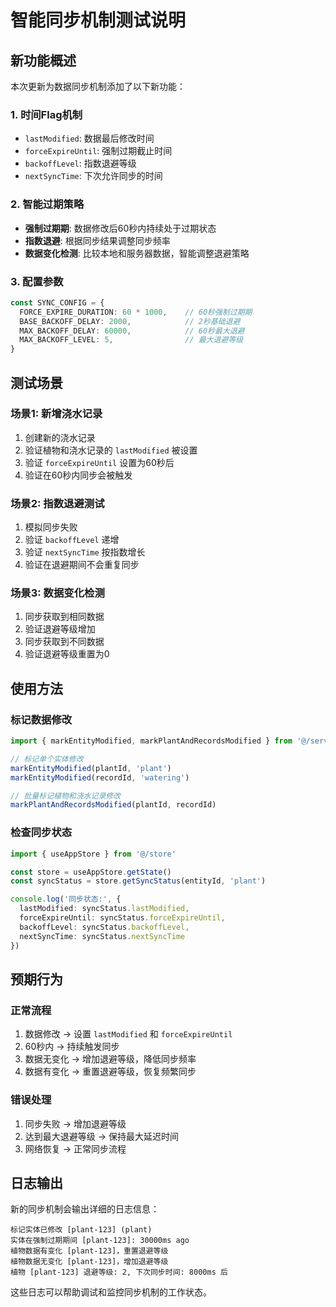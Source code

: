 # 智能同步机制测试说明

## 新功能概述

本次更新为数据同步机制添加了以下新功能：

### 1. 时间Flag机制
- `lastModified`: 数据最后修改时间
- `forceExpireUntil`: 强制过期截止时间
- `backoffLevel`: 指数退避等级
- `nextSyncTime`: 下次允许同步的时间

### 2. 智能过期策略
- **强制过期期**: 数据修改后60秒内持续处于过期状态
- **指数退避**: 根据同步结果调整同步频率
- **数据变化检测**: 比较本地和服务器数据，智能调整退避策略

### 3. 配置参数
```typescript
const SYNC_CONFIG = {
  FORCE_EXPIRE_DURATION: 60 * 1000,    // 60秒强制过期期
  BASE_BACKOFF_DELAY: 2000,            // 2秒基础退避
  MAX_BACKOFF_DELAY: 60000,            // 60秒最大退避
  MAX_BACKOFF_LEVEL: 5,                // 最大退避等级
}
```

## 测试场景

### 场景1: 新增浇水记录
1. 创建新的浇水记录
2. 验证植物和浇水记录的 `lastModified` 被设置
3. 验证 `forceExpireUntil` 设置为60秒后
4. 验证在60秒内同步会被触发

### 场景2: 指数退避测试
1. 模拟同步失败
2. 验证 `backoffLevel` 递增
3. 验证 `nextSyncTime` 按指数增长
4. 验证在退避期间不会重复同步

### 场景3: 数据变化检测
1. 同步获取到相同数据
2. 验证退避等级增加
3. 同步获取到不同数据
4. 验证退避等级重置为0

## 使用方法

### 标记数据修改
```typescript
import { markEntityModified, markPlantAndRecordsModified } from '@/services/syncService'

// 标记单个实体修改
markEntityModified(plantId, 'plant')
markEntityModified(recordId, 'watering')

// 批量标记植物和浇水记录修改
markPlantAndRecordsModified(plantId, recordId)
```

### 检查同步状态
```typescript
import { useAppStore } from '@/store'

const store = useAppStore.getState()
const syncStatus = store.getSyncStatus(entityId, 'plant')

console.log('同步状态:', {
  lastModified: syncStatus.lastModified,
  forceExpireUntil: syncStatus.forceExpireUntil,
  backoffLevel: syncStatus.backoffLevel,
  nextSyncTime: syncStatus.nextSyncTime
})
```

## 预期行为

### 正常流程
1. 数据修改 → 设置 `lastModified` 和 `forceExpireUntil`
2. 60秒内 → 持续触发同步
3. 数据无变化 → 增加退避等级，降低同步频率
4. 数据有变化 → 重置退避等级，恢复频繁同步

### 错误处理
1. 同步失败 → 增加退避等级
2. 达到最大退避等级 → 保持最大延迟时间
3. 网络恢复 → 正常同步流程

## 日志输出

新的同步机制会输出详细的日志信息：

```
标记实体已修改 [plant-123] (plant)
实体在强制过期期间 [plant-123]: 30000ms ago
植物数据有变化 [plant-123]，重置退避等级
植物数据无变化 [plant-123]，增加退避等级
植物 [plant-123] 退避等级: 2, 下次同步时间: 8000ms 后
```

这些日志可以帮助调试和监控同步机制的工作状态。
